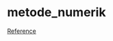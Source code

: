 # metode_numerik
[Reference](https://pythonforundergradengineers.com/creating-taylor-series-functions-with-python.html)

